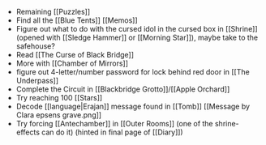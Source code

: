 - Remaining [[Puzzles]]
- Find all the [[Blue Tents]] [[Memos]]
- Figure out what to do with the cursed idol in the cursed box in [[Shrine]] (opened with [[Sledge Hammer]] or [[Morning Star]]), maybe take to the safehouse?
- Read [[The Curse of Black Bridge]]
- More with [[Chamber of Mirrors]]
- figure out 4-letter/number password for lock behind red door in [[The Underpass]] 
- Complete the Circuit in [[Blackbridge Grotto]]/[[Apple Orchard]]
- Try reaching 100 [[Stars]]
- Decode [[language|Erajan]] message found in [[Tomb]] [[Message by Clara epsens grave.png]]
- Try forcing [[Antechamber]] in [[Outer Rooms]] (one of the shrine-effects can do it) (hinted in final page of [[Diary]])